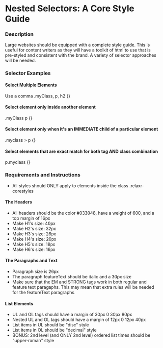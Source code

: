 # Nested Selectors: A Core Style Guide

### Description

Large websites should be equipped with a complete style guide. This is useful for content writers as they will have a toolkit of html to use that is pre-styled and consistent with the brand. A variety of selector approaches will be needed.

### Selector Examples

#### Select Multiple Elements
Use a comma
.myClass, p, h2 {}

#### Select element only inside another element
.myClass p {}

#### Select element only when it's an IMMEDIATE child of a particular element
.myclass > p {}

#### Select elements that are exact match for both tag AND class combination
p.myclass {}


### Requirements and Instructions

* All styles should ONLY apply to elements inside the class .relaxr-corestyles

#### The Headers
* All headers should be the color #033048, have a weight of 600, and a top margin of 16px
* Make H1's size: 40px
* Make H2's size: 32px
* Make H3's size: 26px
* Make H4's size: 20px
* Make H5's size: 18px
* Make H6's size: 16px

#### The Paragraphs and Text
* Paragraph size is 26px
* The paragraph featureText should be italic and a 30px size
* Make sure that the EM and STRONG tags work in both regular and feature text paragaphs. This may mean that extra rules will be needed for the featureText paragraphs.

#### List Elements
* UL and OL tags should have a margin of 30px 0 30px 80px
* Nested UL and OL tags should have a margin of 12px 0 12px 40px
* List items in UL should be "disc" style
* List items in OL should be "decimal" style
* BONUS: 2nd level (and ONLY 2nd level) ordered list times should be "upper-roman" style
